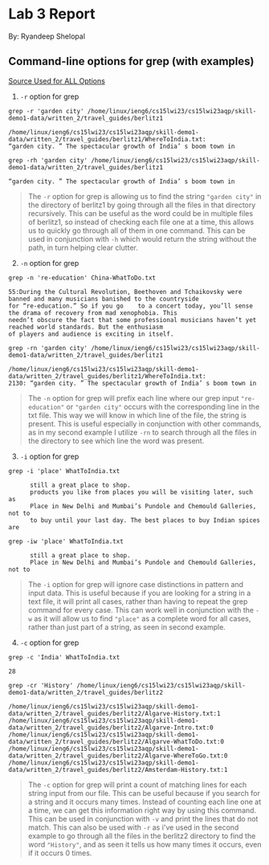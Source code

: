 
# Lab 3 Report

By: Ryandeep Shelopal

## Command-line options for grep (with examples)

[Source Used for ALL Options](https://www.gnu.org/software/grep/manual/grep.html)

1. `-r` option for grep

  ```
  grep -r 'garden city' /home/linux/ieng6/cs15lwi23/cs15lwi23aqp/skill-demo1-data/written_2/travel_guides/berlitz1
  
  /home/linux/ieng6/cs15lwi23/cs15lwi23aqp/skill-demo1-data/written_2/travel_guides/berlitz1/WhereToIndia.txt: 
  “garden city. ” The spectacular growth of India’ s boom town in
  ```
  ```
  grep -rh 'garden city' /home/linux/ieng6/cs15lwi23/cs15lwi23aqp/skill-demo1-data/written_2/travel_guides/berlitz1
  
  “garden city. ” The spectacular growth of India’ s boom town in
  ```
> The `-r` option for grep is allowing us to find the string `"garden city"` in the directory of berlitz1 by going through all the files in that directory recursively. This can be useful as the word could be in multiple files of berlitz1, so instead of checking each file one at a time, this allows us to quickly go through all of them in one command. This can be used in conjunction with `-h` which would return the string without the path, in turn helping clear clutter.

2. `-n` option for grep

  ```
  grep -n 're-education' China-WhatToDo.txt
  
  55:During the Cultural Revolution, Beethoven and Tchaikovsky were banned and many musicians banished to the countryside 
  for “re-education.” So if you go    to a concert today, you’ll sense the drama of recovery from mad xenophobia. This 
  needn’t obscure the fact that some professional musicians haven’t yet reached world standards. But the enthusiasm 
  of players and audience is exciting in itself.
  ```
  ```
  grep -rn 'garden city' /home/linux/ieng6/cs15lwi23/cs15lwi23aqp/skill-demo1-data/written_2/travel_guides/berlitz1
  
  /home/linux/ieng6/cs15lwi23/cs15lwi23aqp/skill-demo1-data/written_2/travel_guides/berlitz1/WhereToIndia.txt:
  2130: “garden city. ” The spectacular growth of India’ s boom town in
  ```
> The `-n` option for grep will prefix each line where our grep input `"re-education"` or `"garden city"` occurs with the corresponding line in the txt file. This way we will know in which line of the file, the string is present. This is useful especially in conjunction with other commands, as in my second example I utilize `-rn` to search through all the files in the directory to see which line the word was present.

3. `-i` option for grep

  ```
  grep -i 'place' WhatToIndia.txt
  
        still a great place to shop.
        products you like from places you will be visiting later, such as
        Place in New Delhi and Mumbai’s Pundole and Chemould Galleries, not to
        to buy until your last day. The best places to buy Indian spices are
  ```
  ```
  grep -iw 'place' WhatToIndia.txt
  
        still a great place to shop.
        Place in New Delhi and Mumbai’s Pundole and Chemould Galleries, not to
  ```
> The `-i` option for grep will ignore case distinctions in pattern and input data. This is useful because if you are looking for a string in a text file, it will print all cases, rather than having to repeat the grep command for every case. This can work well in conjunction with the `-w` as it will allow us to find `"place"` as a complete word for all cases, rather than just part of a string, as seen in second example.

4. `-c` option for grep

  ```
  grep -c 'India' WhatToIndia.txt
  
  28
  ```
  ```
  grep -cr 'History' /home/linux/ieng6/cs15lwi23/cs15lwi23aqp/skill-demo1-data/written_2/travel_guides/berlitz2
  
  /home/linux/ieng6/cs15lwi23/cs15lwi23aqp/skill-demo1-data/written_2/travel_guides/berlitz2/Algarve-History.txt:1
  /home/linux/ieng6/cs15lwi23/cs15lwi23aqp/skill-demo1-data/written_2/travel_guides/berlitz2/Algarve-Intro.txt:0
  /home/linux/ieng6/cs15lwi23/cs15lwi23aqp/skill-demo1-data/written_2/travel_guides/berlitz2/Algarve-WhatToDo.txt:0
  /home/linux/ieng6/cs15lwi23/cs15lwi23aqp/skill-demo1-data/written_2/travel_guides/berlitz2/Algarve-WhereToGo.txt:0
  /home/linux/ieng6/cs15lwi23/cs15lwi23aqp/skill-demo1-data/written_2/travel_guides/berlitz2/Amsterdam-History.txt:1
  ```
> The `-c` option for grep will print a count of matching lines for each string input from our file. This can be useful because if you search for a string and it occurs many times. Instead of counting each line one at a time, we can get this information right way by using this command. This can be used in conjunction with `-v` and print the lines that do not match. This can also be used with `-r` as i've used in the second example to go through all the files in the berlitz2 directory to find the word `"History"`, and as seen it tells us how many times it occurs, even if it occurs 0 times.











